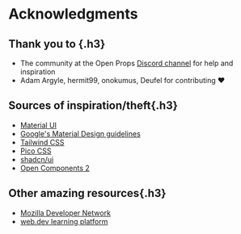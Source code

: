 # Acknowledgments

## Thank you to {.h3}

- The community at the Open Props [Discord channel](https://discord.gg/AqA4fU886r) for help and inspiration
- Adam Argyle, hermit99, onokumus, Deufel for contributing :heart:

## Sources of inspiration/theft{.h3}

- [Material UI](https://mui.com/material-ui)
- [Google's Material Design guidelines](https://m3.material.io/)
- [Tailwind CSS](https://tailwindcss.com/)
- [Pico CSS](https://picocss.com/)
- [shadcn/ui](https://ui.shadcn.com/)
- [Open Components 2](https://github.com/Groene-Otter/oc2/)

## Other amazing resources{.h3}

- [Mozilla Developer Network](https://developer.mozilla.org/)
- [web.dev learning platform](https://web.dev/)
